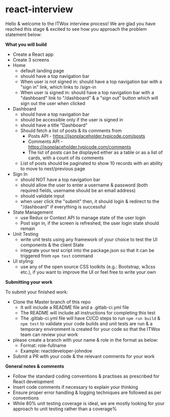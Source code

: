 # react-interview

Hello & welcome to the ITWox interview process! 
We are glad you have reached this stage & excited to see how you approach the problem statement below:

**What you will build**

- Create a React app
- Create 3 screens
- Home 
    - default landing page 
    - should have a top navigation bar
    - When user is not signed in: should have a top navigation bar with a "sign in" link, which links to /sign-in
    - When user is signed in: should have a top navigation bar with a "dashboard" link to "/dashboard" & a "sign out" button which will sign out the user when clicked
- Dashboard
    - should have a top navigation bar
    - should be accessible only if the user is signed in
    - should have a title "Dashboard"
    - Should fetch a list of posts & its comments from
        - Posts API - https://jsonplaceholder.typicode.com/posts
        - Comments API - https://jsonplaceholder.typicode.com/comments 
        - The list of posts can be displayed either as a table or as a list of cards, with a count of its comments
    - List of posts should be paginated to show 10 records with an ability to move to next/previous page
- Sign In
    - should NOT have a top navigation bar
    - should allow the user to enter a username & password (both required fields, username should be an email address)
    - should validate input
    - when user click the "submit" then, it should login & redirect to the "/dashboard" if everything is successful
- State Management
    - use Redux or Context API to manage state of the user login
    - Post sign in, if the screen is refreshed, the user login state should remain
- Unit Testing
    - write unit tests using any framework of your choice to test the UI components & the client State
    - integrate your test script into the package.json so that it can be triggered from `npm test` command
- UI styling:
    - use any of the open source CSS toolkits (e.g.: Bootstrap, w3css etc.), if you want to improve the UI or feel free to write your own

**Submitting your work**

To submit your finished work:
- Clone the Master branch of this repo
    - It will include a README file and a .gitlab-ci.yml file
    - The README will include all instructions for completing this test
    - The .gitlab-ci.yml file will have CI/CD steps to run `npm run build` & `npm test` to validate your code builds and unit tests are run & a temporary environment is created for your code so that the ITWox team can review your work
- please create a branch with your name & role in the format as below:
    - Format: role-fullname
    - Example: reactdeveloper-johndoe
- Submit a PR with your code & the relevant comments for your work

**General notes & comments**

- Follow the standard coding conventions & practises as prescribed for React development
- Insert code comments if necessary to explain your thinking
- Ensure proper error handling & logging techniques are followed as per conventions
- While 80% unit testing coverage is ideal, we are mostly looking for your approach to unit testing rather than a coverage%
